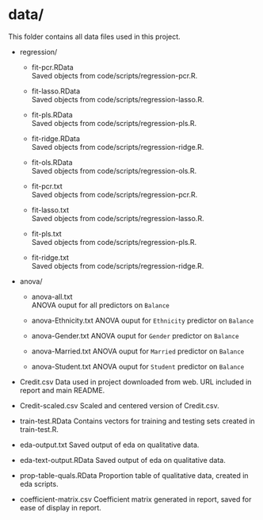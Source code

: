 # data/
This folder contains all data files used in this project.

+ regression/  
  + fit-pcr.RData  
  Saved objects from code/scripts/regression-pcr.R.
  
  + fit-lasso.RData  
  Saved objects from code/scripts/regression-lasso.R.
  
  + fit-pls.RData  
  Saved objects from code/scripts/regression-pls.R.
  
  + fit-ridge.RData  
  Saved objects from code/scripts/regression-ridge.R.
  
  + fit-ols.RData  
  Saved objects from code/scripts/regression-ols.R.

  + fit-pcr.txt  
  Saved objects from code/scripts/regression-pcr.R.
  
  + fit-lasso.txt  
  Saved objects from code/scripts/regression-lasso.R.
  
  + fit-pls.txt  
  Saved objects from code/scripts/regression-pls.R.
  
  + fit-ridge.txt  
  Saved objects from code/scripts/regression-ridge.R.

+ anova/
  + anova-all.txt  
  ANOVA ouput for all predictors on `Balance`
  
  + anova-Ethnicity.txt
  ANOVA ouput for `Ethnicity` predictor on `Balance`
  
  + anova-Gender.txt
  ANOVA ouput for `Gender` predictor on `Balance`
  
  + anova-Married.txt
  ANOVA ouput for `Married` predictor on `Balance`
  
  + anova-Student.txt 
  ANOVA ouput for `Student` predictor on `Balance`


+ Credit.csv 
Data used in project downloaded from web. URL included in report and main README.

+ Credit-scaled.csv
Scaled and centered version of Credit.csv.

+ train-test.RData
Contains vectors for training and testing sets created in train-test.R.

+ eda-output.txt
Saved output of eda on qualitative data.

+ eda-text-output.RData
Saved output of eda on qualitative data.

+ prop-table-quals.RData
Proportion table of qualitative data, created in eda scripts.

+ coefficient-matrix.csv
Coefficient matrix generated in report, saved for ease of display in report.
